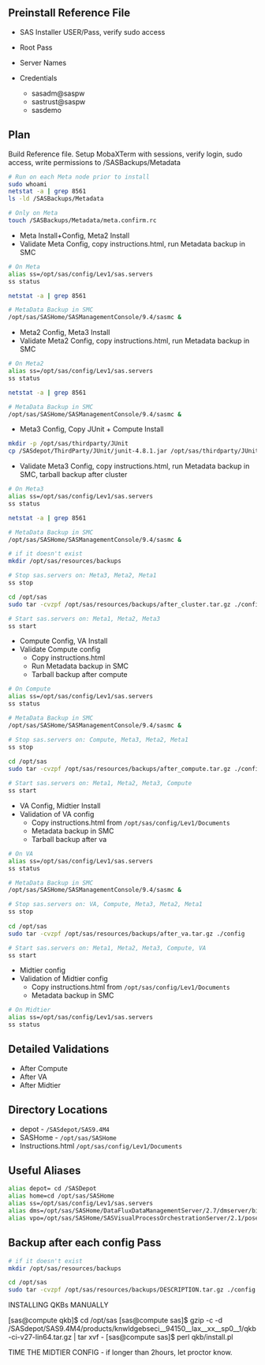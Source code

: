 ## Preinstall Reference File

- SAS Installer USER/Pass, verify sudo access
- Root Pass
- Server Names

- Credentials
    - sasadm@saspw
    - sastrust@saspw
    - sasdemo

## Plan

Build Reference file.
Setup MobaXTerm with sessions, verify login, sudo access, write permissions to /SASBackups/Metadata

```sh
# Run on each Meta node prior to install
sudo whoami
netstat -a | grep 8561
ls -ld /SASBackups/Metadata

# Only on Meta
touch /SASBackups/Metadata/meta.confirm.rc
```

- Meta Install+Config, Meta2 Install
- Validate Meta Config, copy instructions.html, run Metadata backup in SMC

```sh
# On Meta
alias ss=/opt/sas/config/Lev1/sas.servers
ss status

netstat -a | grep 8561

# MetaData Backup in SMC
/opt/sas/SASHome/SASManagementConsole/9.4/sasmc &
```

- Meta2 Config, Meta3 Install
- Validate Meta2 Config, copy instructions.html, run Metadata backup in SMC

```sh
# On Meta2
alias ss=/opt/sas/config/Lev1/sas.servers
ss status

netstat -a | grep 8561

# MetaData Backup in SMC
/opt/sas/SASHome/SASManagementConsole/9.4/sasmc &
```

- Meta3 Config, Copy JUnit + Compute Install

```sh
mkdir -p /opt/sas/thirdparty/JUnit
cp /SASdepot/ThirdParty/JUnit/junit-4.8.1.jar /opt/sas/thirdparty/JUnit/
```

- Validate Meta3 Config, copy instructions.html, run Metadata backup in SMC, tarball backup after cluster

```sh
# On Meta3
alias ss=/opt/sas/config/Lev1/sas.servers
ss status

netstat -a | grep 8561

# MetaData Backup in SMC
/opt/sas/SASHome/SASManagementConsole/9.4/sasmc &

# if it doesn't exist
mkdir /opt/sas/resources/backups

# Stop sas.servers on: Meta3, Meta2, Meta1
ss stop

cd /opt/sas
sudo tar -cvzpf /opt/sas/resources/backups/after_cluster.tar.gz ./config

# Start sas.servers on: Meta1, Meta2, Meta3
ss start
```

- Compute Config, VA Install
- Validate Compute config
    - Copy instructions.html
    - Run Metadata backup in SMC
    - Tarball backup after compute

```sh
# On Compute
alias ss=/opt/sas/config/Lev1/sas.servers
ss status

# MetaData Backup in SMC
/opt/sas/SASHome/SASManagementConsole/9.4/sasmc &

# Stop sas.servers on: Compute, Meta3, Meta2, Meta1
ss stop
 
cd /opt/sas
sudo tar -cvzpf /opt/sas/resources/backups/after_compute.tar.gz ./config

# Start sas.servers on: Meta1, Meta2, Meta3, Compute
ss start
```

- VA Config, Midtier Install
- Validation of VA config
    - Copy instructions.html from `/opt/sas/config/Lev1/Documents`
    - Metadata backup in SMC
    - Tarball backup after va
    
```sh
# On VA
alias ss=/opt/sas/config/Lev1/sas.servers
ss status

# MetaData Backup in SMC
/opt/sas/SASHome/SASManagementConsole/9.4/sasmc &

# Stop sas.servers on: VA, Compute, Meta3, Meta2, Meta1
ss stop
 
cd /opt/sas
sudo tar -cvzpf /opt/sas/resources/backups/after_va.tar.gz ./config

# Start sas.servers on: Meta1, Meta2, Meta3, Compute, VA
ss start
```

- Midtier config
- Validation of Midtier config
    - Copy instructions.html from `/opt/sas/config/Lev1/Documents`
    - Metadata backup in SMC
    
```sh
# On Midtier
alias ss=/opt/sas/config/Lev1/sas.servers
ss status
```

## Detailed Validations

- After Compute
- After VA
- After Midtier
    

## Directory Locations

- depot - `/SASdepot/SAS9.4M4`
- SASHome - `/opt/sas/SASHome`
- Instructions.html `/opt/sas/config/Lev1/Documents`

## Useful Aliases

```sh
alias depot= cd /SASDepot
alias home=cd /opt/sas/SASHome
alias ss=/opt/sas/config/Lev1/sas.servers
alias dms=/opt/sas/SASHome/DataFluxDataManagementServer/2.7/dmserver/bin/dmsadmin
alias vpo=/opt/sas/SASHome/SASVisualProcessOrchestrationServer/2.1/poserver/bin/dmsadmin
```

## Backup after each config Pass

```sh
# if it doesn't exist
mkdir /opt/sas/resources/backups

cd /opt/sas
sudo tar -cvzpf /opt/sas/resources/backups/DESCRIPTION.tar.gz ./config
```

INSTALLING QKBs MANUALLY

[sas@compute qkb]$ cd /opt/sas
[sas@compute sas]$ gzip -c -d /SASdepot/SAS9.4M4/products/knwldgebseci__94150__lax__xx__sp0__1/qkb-ci-v27-lin64.tar.gz | tar xvf -
[sas@compute sas]$ perl qkb/install.pl

TIME THE MIDTIER CONFIG - if longer than 2hours, let proctor know.
